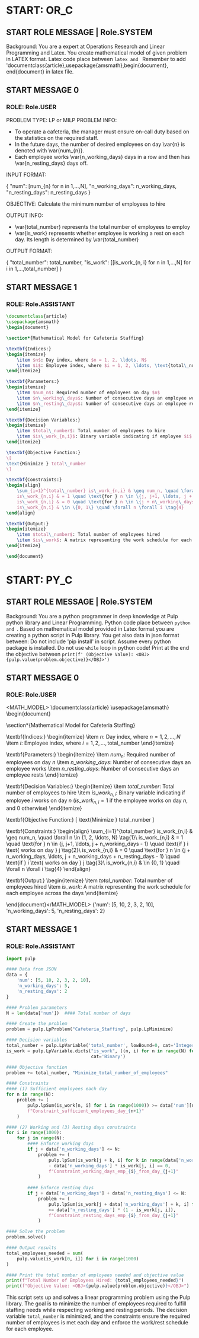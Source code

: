 # START: OR_C 
## START ROLE MESSAGE | Role.SYSTEM 
Background: You are a expert at Operations Research and Linear Programming and Latex. You create mathematical model of given problem in LATEX format. Latex code place between ```latex and ``` Remember to add 'documentclass{article},usepackage{amsmath},begin{document}, end{document} in latex file. 
## START MESSAGE 0 
### ROLE: Role.USER
<DESCRIPTION>
PROBLEM TYPE: LP or MILP
PROBLEM INFO:

- To operate a cafeteria, the manager must ensure on-call duty based on the statistics on the required staff. 
- In the future days, the number of desired employees on day \var{n} is denoted with \var{num_{n}}.
- Each employee works \var{n_working_days} days in a row and then has \var{n_resting_days} days off.

INPUT FORMAT:

{
	"num": [num_{n} for n in 1,...,N],
	"n_working_days": n_working_days,
	"n_resting_days": n_resting_days
}


OBJECTIVE: Calculate the minimum number of employees to hire

OUTPUT INFO:

- \var{total_number} represents the total number of employees to employ
- \var{is_work} represents whether employee is working a rest on each day. Its length is determined by \var{total_number}

OUTPUT FORMAT:

{
	"total_number": total_number,
	"is_work": [[is_work_{n, i} for n in 1,...,N] for i in 1,...,total_number]
}
</DESCRIPTION>


## START MESSAGE 1 
### ROLE: Role.ASSISTANT
```latex
\documentclass{article}
\usepackage{amsmath}
\begin{document}

\section*{Mathematical Model for Cafeteria Staffing}

\textbf{Indices:}
\begin{itemize}
    \item $n$: Day index, where $n = 1, 2, \ldots, N$
    \item $i$: Employee index, where $i = 1, 2, \ldots, \text{total\_number}$
\end{itemize}

\textbf{Parameters:}
\begin{itemize}
    \item $num_n$: Required number of employees on day $n$
    \item $n\_working\_days$: Number of consecutive days an employee works
    \item $n\_resting\_days$: Number of consecutive days an employee rests
\end{itemize}

\textbf{Decision Variables:}
\begin{itemize}
    \item $total\_number$: Total number of employees to hire
    \item $is\_work_{n,i}$: Binary variable indicating if employee $i$ works on day $n$ ($is\_work_{n,i} = 1$ if the employee works on day $n$, and $0$ otherwise)
\end{itemize}

\textbf{Objective Function:}
\[
\text{Minimize } total\_number
\]

\textbf{Constraints:}
\begin{align}
    \sum_{i=1}^{total\_number} is\_work_{n,i} & \geq num_n, \quad \forall n \in \{1, 2, \ldots, N\} \tag{1}\\
    is\_work_{n,i} & = 1 \quad \text{for } n \in \{j, j+1, \ldots, j + n\_working\_days - 1\} \quad \text{if } i \text{ works on day } j \tag{2}\\
    is\_work_{n,i} & = 0 \quad \text{for } n \in \{j + n\_working\_days, \ldots, j + n\_working\_days + n\_resting\_days - 1\} \quad \text{if } i \text{ works on day } j \tag{3}\\
    is\_work_{n,i} & \in \{0, 1\} \quad \forall n \forall i \tag{4}
\end{align}

\textbf{Output:}
\begin{itemize}
    \item $total\_number$: Total number of employees hired
    \item $is\_work$: A matrix representing the work schedule for each employee across the days
\end{itemize}

\end{document}
```

# START: PY_C 
## START ROLE MESSAGE | Role.SYSTEM 
Background: You are a python programmer in deep knowledge at Pulp python library and Linear Programming. Python code place between ```python and ```. Based on mathematical model provided in Latex format you are creating a python script in Pulp library. You get also data in json format between: <DATA></DATA> Do not include 'pip install' in script. Assume every python package is installed. Do not use `while` loop in python code! Print at the end the objective between <OBJ></OBJ> `print(f' (Objective Value): <OBJ>{pulp.value(problem.objective)}</OBJ>')` 
## START MESSAGE 0 
### ROLE: Role.USER
<MATH_MODEL>
\documentclass{article}
\usepackage{amsmath}
\begin{document}

\section*{Mathematical Model for Cafeteria Staffing}

\textbf{Indices:}
\begin{itemize}
    \item $n$: Day index, where $n = 1, 2, \ldots, N$
    \item $i$: Employee index, where $i = 1, 2, \ldots, \text{total\_number}$
\end{itemize}

\textbf{Parameters:}
\begin{itemize}
    \item $num_n$: Required number of employees on day $n$
    \item $n\_working\_days$: Number of consecutive days an employee works
    \item $n\_resting\_days$: Number of consecutive days an employee rests
\end{itemize}

\textbf{Decision Variables:}
\begin{itemize}
    \item $total\_number$: Total number of employees to hire
    \item $is\_work_{n,i}$: Binary variable indicating if employee $i$ works on day $n$ ($is\_work_{n,i} = 1$ if the employee works on day $n$, and $0$ otherwise)
\end{itemize}

\textbf{Objective Function:}
\[
\text{Minimize } total\_number
\]

\textbf{Constraints:}
\begin{align}
    \sum_{i=1}^{total\_number} is\_work_{n,i} & \geq num_n, \quad \forall n \in \{1, 2, \ldots, N\} \tag{1}\\
    is\_work_{n,i} & = 1 \quad \text{for } n \in \{j, j+1, \ldots, j + n\_working\_days - 1\} \quad \text{if } i \text{ works on day } j \tag{2}\\
    is\_work_{n,i} & = 0 \quad \text{for } n \in \{j + n\_working\_days, \ldots, j + n\_working\_days + n\_resting\_days - 1\} \quad \text{if } i \text{ works on day } j \tag{3}\\
    is\_work_{n,i} & \in \{0, 1\} \quad \forall n \forall i \tag{4}
\end{align}

\textbf{Output:}
\begin{itemize}
    \item $total\_number$: Total number of employees hired
    \item $is\_work$: A matrix representing the work schedule for each employee across the days
\end{itemize}

\end{document}</MATH_MODEL>
<DATA>
{'num': [5, 10, 2, 3, 2, 10], 'n_working_days': 5, 'n_resting_days': 2}</DATA>


## START MESSAGE 1 
### ROLE: Role.ASSISTANT
```python
import pulp

#### Data from JSON
data = {
    'num': [5, 10, 2, 3, 2, 10],
    'n_working_days': 5,
    'n_resting_days': 2
}

#### Problem parameters
N = len(data['num'])  #### Total number of days

#### Create the problem
problem = pulp.LpProblem("Cafeteria_Staffing", pulp.LpMinimize)

#### Decision variables
total_number = pulp.LpVariable('total_number', lowBound=0, cat='Integer')
is_work = pulp.LpVariable.dicts("is_work", ((n, i) for n in range(N) for i in range(1000)),
                                cat='Binary')

#### Objective function
problem += total_number, "Minimize_total_number_of_employees"

#### Constraints
#### (1) Sufficient employees each day
for n in range(N):
    problem += (
        pulp.lpSum(is_work[n, i] for i in range(1000)) >= data['num'][n], 
        f"Constraint_sufficient_employees_day_{n+1}"
    )

#### (2) Working and (3) Resting days constraints
for i in range(1000):
    for j in range(N):
        #### Enforce working days
        if j + data['n_working_days'] <= N:
            problem += (
                pulp.lpSum(is_work[j + k, i] for k in range(data['n_working_days'])) 
                - data['n_working_days'] * is_work[j, i] == 0, 
                f"Constraint_working_days_emp_{i}_from_day_{j+1}"
            )
        
        #### Enforce resting days
        if j + data['n_working_days'] + data['n_resting_days'] <= N:
            problem += (
                pulp.lpSum(is_work[j + data['n_working_days'] + k, i] for k in range(data['n_resting_days']))
                <= data['n_resting_days'] * (1 - is_work[j, i]), 
                f"Constraint_resting_days_emp_{i}_from_day_{j+1}"
            )

#### Solve the problem
problem.solve()

#### Output results
total_employees_needed = sum(
    pulp.value(is_work[0, i]) for i in range(1000)
)

#### Print the total number of employees needed and objective value
print(f"Total Number of Employees Hired: {total_employees_needed}")
print(f"Objective Value: <OBJ>{pulp.value(problem.objective)}</OBJ>")
```
This script sets up and solves a linear programming problem using the Pulp library. The goal is to minimize the number of employees required to fulfill staffing needs while respecting working and resting periods. The decision variable `total_number` is minimized, and the constraints ensure the required number of employees is met each day and enforce the work/rest schedule for each employee.

